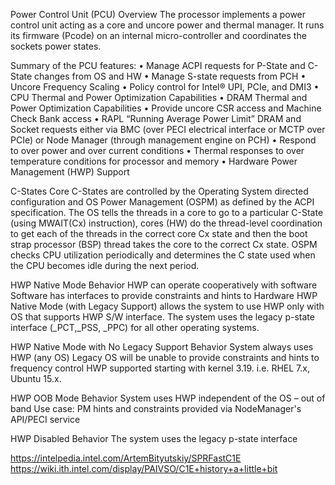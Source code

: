 Power Control Unit (PCU) Overview
The processor implements a power control unit acting as a core and uncore power and
thermal manager. It runs its firmware (Pcode) on an internal micro-controller and
coordinates the sockets power states.

Summary of the PCU features:
• Manage ACPI requests for P-State and C-State changes from OS and HW
• Manage S-state requests from PCH
• Uncore Frequency Scaling
• Policy control for Intel® UPI, PCIe, and DMI3
• CPU Thermal and Power Optimization Capabilities
• DRAM Thermal and Power Optimization Capabilities
• Provide uncore CSR access and Machine Check Bank access
• RAPL “Running Average Power Limit” DRAM and Socket requests either via BMC
(over PECI electrical interface or MCTP over PCIe) or Node Manager (through
management engine on PCH)
• Respond to over power and over current conditions
• Thermal responses to over temperature conditions for processor and memory
• Hardware Power Management (HWP) Support

C-States
Core C-States are controlled by the Operating System directed configuration and OS
Power Management (OSPM) as defined by the ACPI specification. The OS tells the
threads in a core to go to a particular C-State (using MWAIT(Cx) instruction), cores
(HW) do the thread-level coordination to get each of the threads in the correct core Cx
state and then the boot strap processor (BSP) thread takes the core to the correct Cx
state. OSPM checks CPU utilization periodically and determines the C state used when
the CPU becomes idle during the next period.



HWP Native Mode 
Behavior
HWP can operate cooperatively with software
Software has interfaces to provide constraints and hints to Hardware
HWP Native Mode (with Legacy Support) allows the system to use HWP only with OS that supports HWP S/W interface.
The system uses the legacy p-state interface (_PCT,_PSS, _PPC) for all other operating systems. 

HWP Native Mode with No Legacy Support
Behavior
System always uses HWP (any OS)
Legacy OS will be unable to provide constraints and hints to frequency control
HWP supported starting with kernel 3.19.   i.e.  RHEL 7.x, Ubuntu 15.x.

HWP OOB Mode
Behavior
System uses HWP independent of the OS – out of band
Use case: PM hints and constraints provided via NodeManager's API/PECI service

HWP Disabled
Behavior
The system uses the legacy p-state interface



https://intelpedia.intel.com/ArtemBityutskiy/SPRFastC1E
https://wiki.ith.intel.com/display/PAIVSO/C1E+history+a+little+bit
